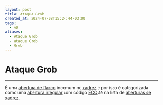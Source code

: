 ```yaml
---
layout: post
title: Ataque Grob
created_at: 2024-07-08T15:24:44-03:00
tags:
  - v0
aliases:
  - Ataque Grob
  - ataque Grob
  - Grob
---
```

# Ataque Grob
---

É uma [abertura de flanco](_draft/2024-07-06-Aberturas_de_flanco.md) incomum no [xadrez](api/2024/07/2024-07-06-Xadrez.md) e por isso é categorizada como uma [abertura irregular](_draft/2024-07-06-Aberturas_irregulares.md) com código [ECO](api/2024/07/2024-07-07-Encyclopaedia_of_Chess_Openings.md) `A0` na lista de [aberturas de xadrez](_draft/2024-07-06-Aberturas_de_xadrez.md).